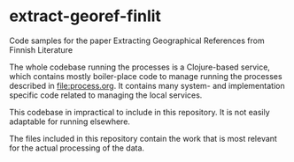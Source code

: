 # extract-georef-finlit

Code samples for the paper Extracting Geographical References from
Finnish Literature

The whole codebase running the processes is a Clojure-based service,
which contains mostly boiler-place code to manage running the
processes described in <file:process.org>. It contains many system-
and implementation specific code related to managing the local
services.

This codebase in impractical to include in this repository. It is not
easily adaptable for running elsewhere.

The files included in this repository contain the work that is most
relevant for the actual processing of the data.
